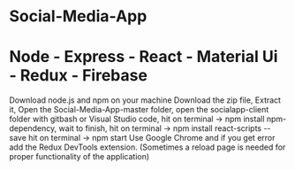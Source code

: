 # Social-Media-App
# Node - Express - React - Material Ui - Redux - Firebase
Download node.js and npm on your machine
Download the zip file,
Extract it,
Open the Social-Media-App-master folder,
open the socialapp-client folder with gitbash or Visual Studio code,
hit on terminal -> npm install npm-dependency,
wait to finish,
hit on terminal -> npm install react-scripts --save
hit on terminal -> npm start
Use Google Chrome and if you get error add the Redux DevTools extension.
(Sometimes a reload page is needed for proper functionality of the application)
